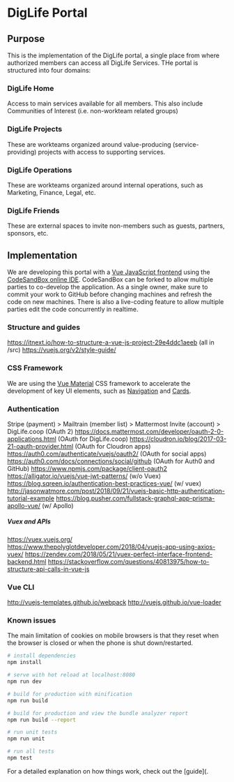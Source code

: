 # DigLife Portal
## Purpose
This is the implementation of the DigLife portal, a single place from where authorized members can access all DigLife Services. THe portal is structured into four domains:

### DigLife Home
Access to main services available for all members. This also include Communities of Interest (i.e. non-workteam related groups) 
### DigLife Projects
These are workteams organized around value-producing (service-providing) projects with access to supporting services.
### DigLife Operations
These are workteams organized around internal operations, such as Marketing, Finance, Legal, etc.
### DigLife Friends
These are external spaces to invite non-members such as guests, partners, sponsors, etc.

## Implementation
We are developing this portal with a [Vue JavaScript frontend](https://vuejs.org/) using the [CodeSandBox online IDE](https://codesandbox.io/). 
CodeSandBox can be forked to allow multiple parties to co-develop the application. As a single owner, make sure to commit your work to GitHub before changing machines and refresh the code on new machines. 
There is also a live-coding feature to allow multiple parties edit the code concurrently in realtime.

### Structure and guides
https://itnext.io/how-to-structure-a-vue-js-project-29e4ddc1aeeb (all in /src)
https://vuejs.org/v2/style-guide/

### CSS Framework
We are using the [Vue Material](https://vuematerial.io/) CSS framework to accelerate the development of key UI elements, such as [Navigation](https://vuematerial.io/components/drawer) and [Cards](https://vuematerial.io/components/card). 

### Authentication
Stripe (payment) > Mailtrain (member list) > Mattermost Invite (account) > DigLife.coop (OAuth 2)
https://docs.mattermost.com/developer/oauth-2-0-applications.html (OAuth for DigLife.coop)
https://cloudron.io/blog/2017-03-21-oauth-provider.html (OAuth for Cloudron  apps)
https://auth0.com/authenticate/vuejs/oauth2/ (OAuth for social apps)
https://auth0.com/docs/connections/social/github (OAuth for Auth0 and GitHub)
https://www.npmjs.com/package/client-oauth2 
https://alligator.io/vuejs/vue-jwt-patterns/ (w/o Vuex)
https://blog.sqreen.io/authentication-best-practices-vue/ (w/ vuex)
http://jasonwatmore.com/post/2018/09/21/vuejs-basic-http-authentication-tutorial-example 
https://blog.pusher.com/fullstack-graphql-app-prisma-apollo-vue/ (w/ Apollo)

##### Vuex and APIs
https://vuex.vuejs.org/
https://www.thepolyglotdeveloper.com/2018/04/vuejs-app-using-axios-vuex/
https://zendev.com/2018/05/21/vuex-perfect-interface-frontend-backend.html
https://stackoverflow.com/questions/40813975/how-to-structure-api-calls-in-vue-js 

### Vue CLI
http://vuejs-templates.github.io/webpack
http://vuejs.github.io/vue-loader

### Known issues
The main limitation of cookies on mobile browsers is that they reset when the browser is closed or when the phone is shut down/restarted.

``` bash
# install dependencies
npm install

# serve with hot reload at localhost:8080
npm run dev

# build for production with minification
npm run build

# build for production and view the bundle analyzer report
npm run build --report

# run unit tests
npm run unit

# run all tests
npm test
```

For a detailed explanation on how things work, check out the [guide](.
